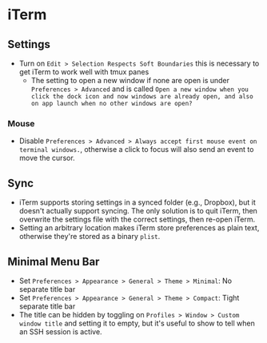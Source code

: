 # iTerm

## Settings

- Turn on `Edit > Selection Respects Soft Boundaries` this is necessary to get iTerm to work well with tmux panes
    - The setting to open a new window if none are open is under `Preferences > Advanced` and is called `Open a new window when you click the dock icon and now windows are already open, and also on app launch when no other windows are open?`

### Mouse

- Disable `Preferences > Advanced > Always accept first mouse event on terminal windows.`, otherwise a click to focus will also send an event to move the cursor.

## Sync

- iTerm supports storing settings in a synced folder (e.g., Dropbox), but it doesn't actually support syncing. The only solution is to quit iTerm, then overwrite the settings file with the correct settings, then re-open iTerm.
- Setting an arbitrary location makes iTerm store preferences as plain text, otherwise they're stored as a binary `plist`.

## Minimal Menu Bar

- Set `Preferences > Appearance > General > Theme > Minimal`: No separate title bar
- Set `Preferences > Appearance > General > Theme > Compact`: Tight separate title bar
- The title can be hidden by toggling on `Profiles > Window > Custom window title` and setting it to empty, but it's useful to show to tell when an SSH session is active.
